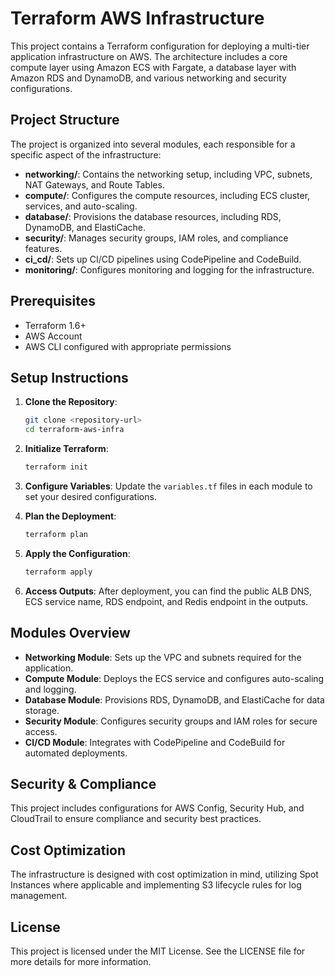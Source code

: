 # Terraform AWS Infrastructure

This project contains a Terraform configuration for deploying a multi-tier application infrastructure on AWS. The architecture includes a core compute layer using Amazon ECS with Fargate, a database layer with Amazon RDS and DynamoDB, and various networking and security configurations.

## Project Structure

The project is organized into several modules, each responsible for a specific aspect of the infrastructure:

- **networking/**: Contains the networking setup, including VPC, subnets, NAT Gateways, and Route Tables.
- **compute/**: Configures the compute resources, including ECS cluster, services, and auto-scaling.
- **database/**: Provisions the database resources, including RDS, DynamoDB, and ElastiCache.
- **security/**: Manages security groups, IAM roles, and compliance features.
- **ci_cd/**: Sets up CI/CD pipelines using CodePipeline and CodeBuild.
- **monitoring/**: Configures monitoring and logging for the infrastructure.

## Prerequisites

- Terraform 1.6+
- AWS Account
- AWS CLI configured with appropriate permissions

## Setup Instructions

1. **Clone the Repository**:
   ```bash
   git clone <repository-url>
   cd terraform-aws-infra
   ```

2. **Initialize Terraform**:
   ```bash
   terraform init
   ```

3. **Configure Variables**:
   Update the `variables.tf` files in each module to set your desired configurations.

4. **Plan the Deployment**:
   ```bash
   terraform plan
   ```

5. **Apply the Configuration**:
   ```bash
   terraform apply
   ```

6. **Access Outputs**:
   After deployment, you can find the public ALB DNS, ECS service name, RDS endpoint, and Redis endpoint in the outputs.

## Modules Overview

- **Networking Module**: Sets up the VPC and subnets required for the application.
- **Compute Module**: Deploys the ECS service and configures auto-scaling and logging.
- **Database Module**: Provisions RDS, DynamoDB, and ElastiCache for data storage.
- **Security Module**: Configures security groups and IAM roles for secure access.
- **CI/CD Module**: Integrates with CodePipeline and CodeBuild for automated deployments.

## Security & Compliance

This project includes configurations for AWS Config, Security Hub, and CloudTrail to ensure compliance and security best practices.

## Cost Optimization

The infrastructure is designed with cost optimization in mind, utilizing Spot Instances where applicable and implementing S3 lifecycle rules for log management.

## License

This project is licensed under the MIT License. See the LICENSE file for more details for more information.
